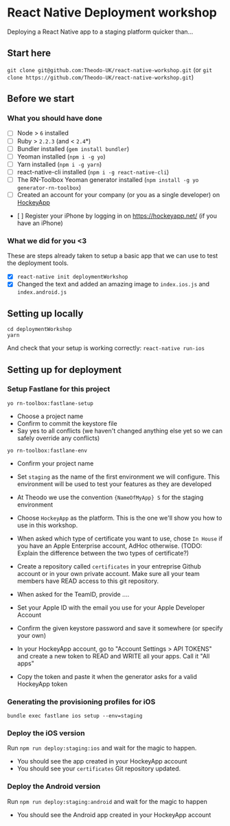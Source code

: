 # React Native Deployment workshop

Deploying a React Native app to a staging platform quicker than...

## Start here

`git clone git@github.com:Theodo-UK/react-native-workshop.git`
(or `git clone https://github.com/Theodo-UK/react-native-workshop.git`)

## Before we start

### What you should have done

- [ ] Node > `6` installed
- [ ] Ruby > `2.2.3` (and < `2.4`*)
- [ ] Bundler installed (`gem install bundler`)
- [ ] Yeoman installed (`npm i -g yo`)
- [ ] Yarn installed (`npm i -g yarn`)
- [ ] react-native-cli installed (`npm i -g react-native-cli`)
- [ ] The RN-Toolbox Yeoman generator installed (`npm install -g yo generator-rn-toolbox`)
- [ ] Created an account for your company (or you as a single developer) on [HockeyApp](https://hockeyapp.net/)
- [ ] Register your iPhone by logging in on https://hockeyapp.net/ (if you have an iPhone)

### What we did for you <3

These are steps already taken to setup a basic app that we can use to test the deployment tools.

- [x] `react-native init deploymentWorkshop`
- [x] Changed the text and added an amazing image to `index.ios.js` and `index.android.js`

## Setting up locally

```
cd deploymentWorkshop
yarn
```

And check that your setup is working correctly: `react-native run-ios`

## Setting up for deployment

### Setup Fastlane for this project

`yo rn-toolbox:fastlane-setup`

- Choose a project name
- Confirm to commit the keystore file
- Say yes to all conflicts (we haven't changed anything else yet so we can safely override any conflicts)

`yo rn-toolbox:fastlane-env`

- Confirm your project name
- Set `staging` as the name of the first environment we will configure. This environment will be used to test your features as they are developed
- At Theodo we use the convention `{NameOfMyApp} S` for the staging environment
- Choose `HockeyApp` as the platform. This is the one we'll show you how to use in this workshop.
- When asked which type of certificate you want to use, chose `In House` if you have an Apple Enterprise account, AdHoc otherwise. (TODO: Explain the difference between the two types of certificate?)
- Create a repository called `certificates` in your entreprise Github account or in your own private account. Make sure all your team members have READ access to this git repository.

- When asked for the TeamID, provide ....
- Set your Apple ID with the email you use for your Apple Developer Account
- Confirm the given keystore password and save it somewhere (or specify your own)
- In your HockeyApp account, go to "Account Settings > API TOKENS" and create a new token to READ and WRITE all your apps. Call it "All apps"
- Copy the token and paste it when the generator asks for a valid HockeyApp token

### Generating the provisioning profiles for iOS

```
bundle exec fastlane ios setup --env=staging
```

### Deploy the iOS version

Run `npm run deploy:staging:ios` and wait for the magic to happen.

- You should see the app created in your HockeyApp account
- You should see your `certificates` Git repository updated.

### Deploy the Android version

Run `npm run deploy:staging:android` and wait for the magic to happen

- You should see the Android app created in your HockeyApp account





